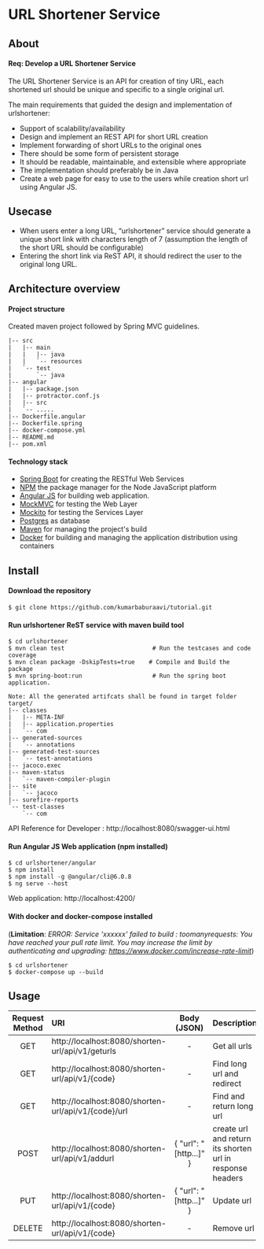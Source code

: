 # URL Shortener Service


## About
#### Req: Develop a URL Shortener Service
The URL Shortener Service is an API for creation of tiny URL, each shortened url should be unique and specific to a single original url.  

The main requirements that guided the design and implementation of urlshortener:
*	Support of scalability/availability
*   Design and implement an REST API for short URL creation
*	Implement forwarding of short URLs to the original ones
*	There should be some form of persistent storage
*	It should be readable, maintainable, and extensible where appropriate
*	The implementation should preferably be in Java
*   Create a web page for easy to use to the users while creation short url using Angular JS.

## Usecase
-  When users enter a long URL, “urlshortener” service should generate a unique short link with characters length of 7 (assumption the length of the short URL should be configurable)
-  Entering the short link via ReST API, it should redirect the user to the original long URL.

## Architecture overview

#### Project structure
Created maven project followed by Spring MVC guidelines. 

```
|-- src
|   |-- main
|   |   |-- java
|   |   `-- resources
|   `-- test
|       `-- java
|-- angular
|   |-- package.json
|   |-- protractor.conf.js
|   |-- src
|   `-- .....
|-- Dockerfile.angular
|-- Dockerfile.spring
|-- docker-compose.yml
|-- README.md
|-- pom.xml
```
#### Technology stack
* [Spring Boot](http://spring.io/projects/spring-boot) for creating the RESTful Web Services
* [NPM](https://docs.npmjs.com/about-npm) the package manager for the Node JavaScript platform
* [Angular JS](https://docs.angularjs.org) for building web application.
* [MockMVC](https://spring.io/guides/gs/testing-web/) for testing the Web Layer
* [Mockito](https://site.mockito.org/) for testing the Services Layer
* [Postgres](https://www.postgresql.org/) as database
* [Maven](https://maven.apache.org/) for managing the project's build
* [Docker](https://www.docker.com/) for building and managing the application distribution using containers

## Install
#### Download the repository
```
$ git clone https://github.com/kumarbaburaavi/tutorial.git
```
#### Run urlshortener ReST service with maven build tool
```
$ cd urlshortener
$ mvn clean test                         # Run the testcases and code coverage
$ mvn clean package -DskipTests=true    # Compile and Build the package
$ mvn spring-boot:run                    # Run the spring boot application.

Note: All the generated artifcats shall be found in target folder 
target/
|-- classes
|   |-- META-INF
|   |-- application.properties
|   `-- com
|-- generated-sources
|   `-- annotations
|-- generated-test-sources
|   `-- test-annotations
|-- jacoco.exec
|-- maven-status
|   `-- maven-compiler-plugin
|-- site
|   `-- jacoco
|-- surefire-reports
`-- test-classes
    `-- com
```
API Reference for Developer : http://localhost:8080/swagger-ui.html

#### Run Angular JS Web application (npm installed)
```
$ cd urlshortener/angular
$ npm install 
$ npm install -g @angular/cli@6.0.8 
$ ng serve --host
```
Web application: http://localhost:4200/

#### With docker and docker-compose installed
(**Limitation**: *ERROR: Service 'xxxxxx' failed to build : toomanyrequests: You have reached your pull rate limit. You may increase the limit by authenticating and upgrading: https://www.docker.com/increase-rate-limit*)

```
$ cd urlshortener 
$ docker-compose up --build
```
## Usage

Request Method | URI | Body (JSON) | Description |  
:---: | :--- | :---: | :--- |
GET | http://localhost:8080/shorten-url/api/v1/geturls | - | Get all urls | 
GET | http://localhost:8080/shorten-url/api/v1/{code} | - | Find long url and redirect | 
GET | http://localhost:8080/shorten-url/api/v1/{code}/url | - | Find and return long url | 
POST | http://localhost:8080/shorten-url/api/v1/addurl | { "url": "[http...]" } | create url and return its shorten url in response headers | 
PUT | http://localhost:8080/shorten-url/api/v1/{code} |  { "url": "[http...]" } | Update url | 
DELETE | http://localhost:8080/shorten-url/api/v1/{code} | - | Remove url | 
